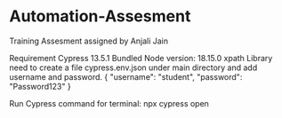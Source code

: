 # Automation-Assesment
Training Assesment assigned by Anjali Jain

Requirement 
Cypress 13.5.1
Bundled Node version: 18.15.0
xpath Library
need to create a file cypress.env.json under main directory and add username and password.
{
    "username": "student",
    "password": "Password123"
}

Run Cypress command for terminal:
npx cypress open